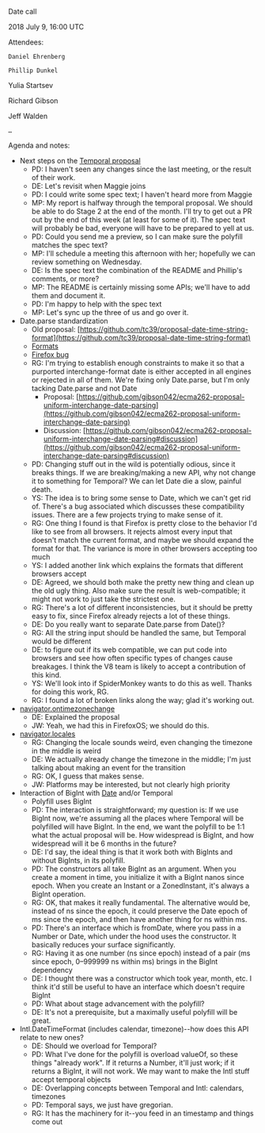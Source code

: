 Date call

2018 July 9, 16:00 UTC

Attendees:

	Daniel Ehrenberg

	Phillip Dunkel

Yulia Startsev

Richard Gibson

Jeff Walden

	…

Agenda and notes:

* Next steps on the [Temporal proposal](https://github.com/tc39/proposal-temporal)
    * PD: I haven't seen any changes since the last meeting, or the result of their work.
    * DE: Let's revisit when Maggie joins
    * PD: I could write some spec text; I haven't heard more from Maggie
    * MP: My report is halfway through the temporal proposal. We should be able to do Stage 2 at the end of the month. I'll try to get out a PR out by the end of this week (at least for some of it). The spec text will probably be bad, everyone will have to be prepared to yell at us.
    * PD: Could you send me a preview, so I can make sure the polyfill matches the spec text?
    * MP: I'll schedule a meeting this afternoon with her; hopefully we can review something on Wednesday.
    * DE: Is the spec text the combination of the README and Phillip's comments, or more?
    * MP: The README is certainly missing some APIs; we'll have to add them and document it.
    * PD: I'm happy to help with the spec text
    * MP: Let's sync up the three of us and go over it.
* Date.parse standardization
    * Old proposal: [https://github.com/tc39/proposal-date-time-string-format](https://github.com/tc39/proposal-date-time-string-format)
    * [Formats ](http://dygraphs.com/date-formats.html)
    * [Firefox bug ](https://bugzilla.mozilla.org/show_bug.cgi?id=1274354)
    * RG: I'm trying to establish enough constraints to make it so that a purported interchange-format date is either accepted in all engines or rejected in all of them. We're fixing only Date.parse, but I'm only tacking Date.parse and not Date
        * Proposal: [https://github.com/gibson042/ecma262-proposal-uniform-interchange-date-parsing](https://github.com/gibson042/ecma262-proposal-uniform-interchange-date-parsing)
        * Discussion: [https://github.com/gibson042/ecma262-proposal-uniform-interchange-date-parsing#discussion](https://github.com/gibson042/ecma262-proposal-uniform-interchange-date-parsing#discussion)
    * PD: Changing stuff out in the wild is potentially odious, since it breaks things. If we are breaking/making a new API, why not change it to something for Temporal? We can let Date die a slow, painful death.
    * YS: The idea is to bring some sense to Date, which we can't get rid of. There's a bug associated which discusses these compatibility issues. There are a few projects trying to make sense of it.
    * RG: One thing I found is that Firefox is pretty close to the behavior I'd like to see from all browsers. It rejects almost every input that doesn't match the current format, and maybe we should expand the format for that. The variance is more in other browsers accepting too much
    * YS: I added another link which explains the formats that different browsers accept
    * DE: Agreed, we should both make the pretty new thing and clean up the old ugly thing. Also make sure the result is web-compatible; it might not work to just take the strictest one.
    * RG: There's a lot of different inconsistencies, but it should be pretty easy to fix, since Firefox already rejects a lot of these things.
    * DE: Do you really want to separate Date.parse from Date()?
    * RG: All the string input should be handled the same, but Temporal would be different
    * DE: to figure out if its web compatible, we can put code into browsers and see how often specific types of changes cause breakages. I think the V8 team is likely to accept a contribution of this kind.
    * YS: We'll look into if SpiderMonkey wants to do this as well. Thanks for doing this work, RG.
    * RG: I found a lot of broken links along the way; glad it's working out.
* [navigator.ontimezonechange](https://github.com/whatwg/html/pull/3047)
    * DE: Explained the proposal
    * JW: Yeah, we had this in FirefoxOS; we should do this.
* [navigator.locales](https://github.com/whatwg/html/pull/3046)
    * RG: Changing the locale sounds weird, even changing the timezone in the middle is weird
    * DE: We actually already change the timezone in the middle; I'm just talking about making an event for the transition
    * RG: OK, I guess that makes sense.
    * JW: Platforms may be interested, but not clearly high priority
* Interaction of BigInt with [Date](https://github.com/tc39/proposal-bigint/issues/136) and/or Temporal
    * Polyfill uses BigInt
    * PD: The interaction is straightforward; my question is: If we use BigInt now, we're assuming all the places where Temporal will be polyfilled will have BigInt. In the end, we want the polyfill to be 1:1 what the actual proposal will be. How widespread is BigInt, and how widespread will it be 6 months in the future?
    * DE: I'd say, the ideal thing is that it work both with BigInts and without BigInts, in its polyfill.
    * PD: The constructors all take BigInt as an argument. When you create a moment in time, you initialize it with a BigInt nanos since epoch. When you create an Instant or a ZonedInstant, it's always a BigInt operation.
    * RG: OK, that makes it really fundamental. The alternative would be, instead of ns since the epoch, it could preserve the Date epoch of ms since the epoch, and then have another thing for ns within ms.
    * PD: There's an interface which is fromDate, where you pass in a Number or Date, which under the hood uses the constructor. It basically reduces your surface significantly.
    * RG: Having it as one number (ns since epoch) instead of a pair (ms since epoch, 0–999999 ns within ms) brings in the BigInt dependency
    * DE: I thought there was a constructor which took year, month, etc. I think it'd still be useful to have an interface which doesn't require BigInt
    * PD: What about stage advancement with the polyfill?
    * DE: It's not a prerequisite, but a maximally useful polyfill will be great.
* Intl.DateTimeFormat (includes calendar, timezone)--how does this API relate to new ones?
    * DE: Should we overload for Temporal?
    * PD: What I've done for the polyfill is overload valueOf, so these things "already work". If it returns a Number, it'll just work; if it returns a BigInt, it will not work. We may want to make the Intl stuff accept temporal objects
    * DE: Overlapping concepts between Temporal and Intl: calendars, timezones
    * PD: Temporal says, we just have gregorian. 
    * RG: It has the machinery for it--you feed in an timestamp and things come out
